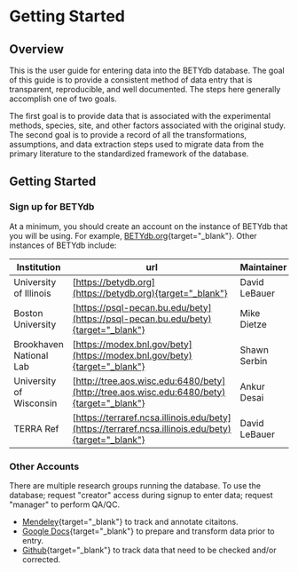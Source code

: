 # Getting Started

## Overview

This is the user guide for entering data into the BETYdb database. The goal of this guide is to provide a consistent method of data entry that is transparent, reproducible, and well documented. The steps here generally accomplish one of two goals.

The first goal is to provide data that is associated with the experimental methods, species, site, and other factors associated with the original study. The second goal is to provide a record of all the transformations, assumptions, and data extraction steps used to migrate data from the primary literature to the standardized framework of the database.


## Getting Started 

### Sign up for BETYdb

At a minimum, you should create an account on the instance of BETYdb that you will be using. For example, [BETYdb.org](https://www.betydb.org/signup){target="_blank"}. Other instances of BETYdb include:

|Institution |  url | Maintainer |
|---|---|---|
| University of Illinois | [https://betydb.org](https://betydb.org){target="_blank"}| David LeBauer |
| Boston University| [https://psql-pecan.bu.edu/bety](https://psql-pecan.bu.edu/bety){target="_blank"} | Mike Dietze |
| Brookhaven National Lab| [https://modex.bnl.gov/bety](https://modex.bnl.gov/bety){target="_blank"}| Shawn Serbin |
| University of Wisconsin | [http://tree.aos.wisc.edu:6480/bety](http://tree.aos.wisc.edu:6480/bety){target="_blank"} | Ankur Desai |
| TERRA Ref | [https://terraref.ncsa.illinois.edu/bety](https://terraref.ncsa.illinois.edu/bety){target="_blank"} | David LeBauer | 

### Other Accounts

There are multiple research groups running the database. To use the database; request "creator" access during signup to enter data; request "manager" to perform QA/QC.   

* [Mendeley](https://www.mendeley.com/){target="_blank"} to track and annotate citaitons.
* [Google Docs](https://drive.google.com){target="_blank"} to prepare and transform data prior to entry. 
* [Github](https://github.com/pecanproject/bety/issues){target="_blank"} to track data that need to be checked and/or corrected.
